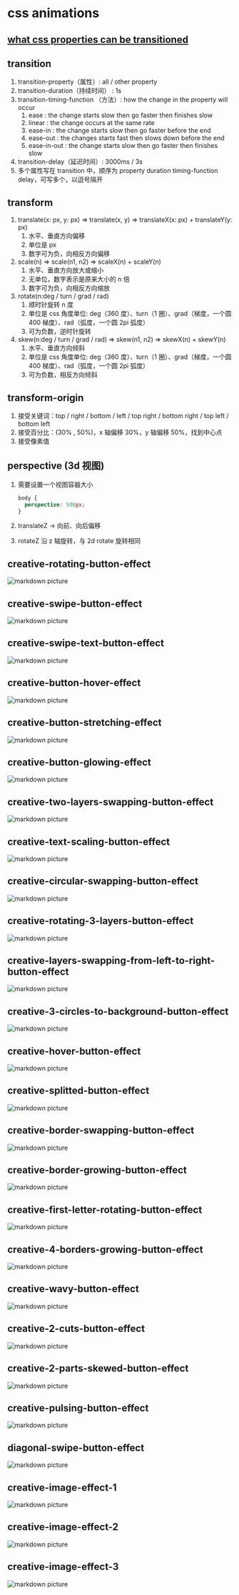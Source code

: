 # css animations

## [what css properties can be transitioned](https://developer.mozilla.org/en-US/docs/Web/CSS/CSS_animated_properties)

## transition

1. transition-property（属性）: all / other property
2. transition-duration（持续时间） : 1s
3. transition-timing-function （方法）: how the change in the property will occur
   1. ease : the change starts slow then go faster then finishes slow
   2. linear : the change occurs at the same rate
   3. ease-in : the change starts slow then go faster before the end
   4. ease-out : the changes starts fast then slows down before the end
   5. ease-in-out : the change starts slow then go faster then finishes slow
4. transition-delay（延迟时间）: 3000ms / 3s
5. 多个属性写在 transition 中，顺序为 property duration timing-function delay，可写多个，以逗号隔开

## transform

1. translate(x: px, y: px) => translate(x, y) => translateX(x: px) + translateY(y: px)
   1. 水平、垂直方向偏移
   2. 单位是 px
   3. 数字可为负，向相反方向偏移
2. scale(n) => scale(n1, n2) => scaleX(n) + scaleY(n)
   1. 水平、垂直方向放大或缩小
   2. 无单位，数字表示是原来大小的 n 倍
   3. 数字可为负，向相反方向缩放
3. rotate(n:deg / turn / grad / rad)
   1. 顺时针旋转 n 度
   2. 单位是 css 角度单位: deg（360 度）、turn（1 圈）、grad（梯度，一个圆 400 梯度）、rad（弧度，一个圆 2pi 弧度）
   3. 可为负数，逆时针旋转
4. skew(n:deg / turn / grad / rad) => skew(n1, n2) => skewX(n) + skewY(n)
   1. 水平、垂直方向倾斜
   2. 单位是 css 角度单位: deg（360 度）、turn（1 圈）、grad（梯度，一个圆 400 梯度）、rad（弧度，一个圆 2pi 弧度）
   3. 可为负数，相反方向倾斜

## transform-origin

1. 接受关键词：top / right / bottom / left / top right / bottom right / top left / bottom left
2. 接受百分比：(30% , 50%)，x 轴偏移 30%，y 轴偏移 50%，找到中心点
3. 接受像素值

## perspective (3d 视图)

1. 需要设置一个视图容器大小

   ```css
   body {
     perspective: 500px;
   }
   ```

2. translateZ -> 向前、向后偏移
3. rotateZ 沿 z 轴旋转，与 2d rotate 旋转相同

## creative-rotating-button-effect

![markdown picture](./creative-rotating-button-effect/result.gif)

## creative-swipe-button-effect

![markdown picture](./creative-swipe-button-effect/result.gif)

## creative-swipe-text-button-effect

![markdown picture](./creative-swipe-text-button-effect/result.gif)

## creative-button-hover-effect

![markdown picture](./creative-button-hover-effect/result.gif)

## creative-button-stretching-effect

![markdown picture](./creative-button-stretching-effect/result.gif)

## creative-button-glowing-effect

![markdown picture](./creative-button-glowing-effect/result.gif)

## creative-two-layers-swapping-button-effect

![markdown picture](./creative-two-layers-swapping-button-effect/result.gif)

## creative-text-scaling-button-effect

![markdown picture](./creative-text-scaling-button-effect/result.gif)

## creative-circular-swapping-button-effect

![markdown picture](./creative-circular-swapping-button-effect/result.gif)

## creative-rotating-3-layers-button-effect

![markdown picture](./creative-rotating-3-layers-button-effect/result.gif)

## creative-layers-swapping-from-left-to-right-button-effect

![markdown picture](./creative-layers-swapping-from-left-to-right-button-effect/result.gif)

## creative-3-circles-to-background-button-effect

![markdown picture](./creative-3-circles-to-background-button-effect/result.gif)

## creative-hover-button-effect

![markdown picture](./creative-hover-button-effect/result.gif)

## creative-splitted-button-effect

![markdown picture](./creative-splitted-button-effect/result.gif)

## creative-border-swapping-button-effect

![markdown picture](./creative-border-swapping-button-effect/result.gif)

## creative-border-growing-button-effect

![markdown picture](./creative-border-growing-button-effect/result.gif)

## creative-first-letter-rotating-button-effect

![markdown picture](./creative-first-letter-rotating-button-effect/result.gif)

## creative-4-borders-growing-button-effect

![markdown picture](./creative-4-borders-growing-button-effect/result.gif)

## creative-wavy-button-effect

![markdown picture](./creative-wavy-button-effect/result.gif)

## creative-2-cuts-button-effect

![markdown picture](./creative-2-cuts-button-effect/result.gif)

## creative-2-parts-skewed-button-effect

![markdown picture](./creative-2-parts-skewed-button-effect/result.gif)

## creative-pulsing-button-effect

![markdown picture](./creative-pulsing-button-effect/result.gif)

## diagonal-swipe-button-effect

![markdown picture](./diagonal-swipe-button-effect/result.gif)

## creative-image-effect-1

![markdown picture](./creative-image-effect-1/result.gif)

## creative-image-effect-2

![markdown picture](./creative-image-effect-2/result.gif)

## creative-image-effect-3

![markdown picture](./creative-image-effect-3/result.gif)
